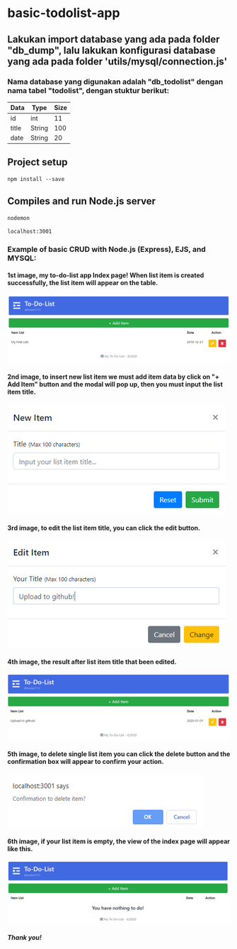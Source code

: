# basic-todolist-app

## Lakukan import database yang ada pada folder "db_dump", lalu lakukan konfigurasi database yang ada pada folder 'utils/mysql/connection.js'
### Nama database yang digunakan adalah "db_todolist" dengan nama tabel "todolist", dengan stuktur berikut:
Data | Type | Size
------------ | -------------| -------------
id | int | 11
title | String | 100
date | String | 20

## Project setup
```
npm install --save
```
## Compiles and run Node.js server
```
nodemon
```
```
localhost:3001
```

### Example of basic CRUD with Node.js (Express), EJS, and MYSQL:
#### 1st image, my to-do-list app Index page! When list item is created successfully, the list item will appear on the table.

![First image](https://raw.githubusercontent.com/badawi1713/basic-todolist/master/public/images/image1.PNG)

#### 2nd image, to insert new list item we must add item data by click on "+ Add Item" button and the modal will pop up, then you must input the list item title.

![Second image](https://raw.githubusercontent.com/badawi1713/basic-todolist/master/public/images/image2.PNG)

#### 3rd image, to edit the list item title, you can click the edit button.

![Third image](https://raw.githubusercontent.com/badawi1713/basic-todolist/master/public/images/image3.PNG)

#### 4th image, the result after list item title that been edited.

![Fourth image](https://raw.githubusercontent.com/badawi1713/basic-todolist/master/public/images/image4.PNG)

#### 5th image, to delete single list item you can click the delete button and the confirmation box will appear to confirm your action.

![Fifth image](https://raw.githubusercontent.com/badawi1713/basic-todolist/master/public/images/image5.PNG)

#### 6th image, if your list item is empty, the view of the index page will appear like this.

![Sixth image](https://raw.githubusercontent.com/badawi1713/basic-todolist/master/public/images/image6.PNG)

##### Thank you!
